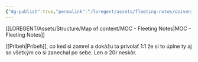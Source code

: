 ```yaml
---
{"dg-publish":true,"permalink":"/loregent/assets/fleeting-notes/ozivenie-cloveka-ktory-zomrel-pribeh/","noteIcon":""}
---
```



[[LOREGENT/Assets/Structure/Map of content/MOC - Fleeting Notes\|MOC - Fleeting Notes]]

[[Príbeh\|Príbeh]], co ked si zomrel a dokážu ta privolať 1:1 že si to úplne ty aj so všetkým co si zanechal po sebe. Len o 20r neskôr.
